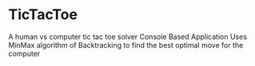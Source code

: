 # TicTacToe
A human vs computer tic tac toe solver 
Console Based Application
Uses MinMax algorithm of Backtracking to find the best optimal move for the computer
